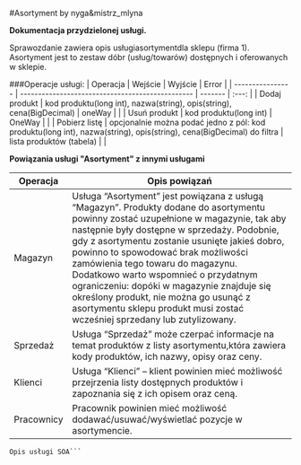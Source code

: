#Asortyment 
by nyga&mistrz_mlyna

**Dokumentacja przydzielonej usługi.**
 
Sprawozdanie zawiera opis usługi​asortyment​dla sklepu (firma 1). Asortyment jest to zestaw dóbr (usług/towarów) dostępnych i oferowanych w sklepie. 

###Operacje usługi:
| Operacja           | Wejście                                          | Wyjście   | Error |
| ---------------- | ------------------------------------------------ | -------   | :---: |
| Dodaj produkt | kod produktu(long int), nazwa(string), opis(string), cena(BigDecimal) | oneWay     |       |
| Usuń  produkt | kod produktu(long int) | OneWay    | |
| Pobierz listę  | opcjonalnie można podać jedno z pól: kod produktu(long int), nazwa(string), opis(string), cena(BigDecimal) do filtra | lista produktów (tabela)    |       |

**Powiązania usługi "Asortyment" z innymi usługami**

| Operacja           | Opis powiązań |
| ---------------- | ------------------------------------------------ |
| Magazyn | Usługa “Asortyment” jest powiązana z usługą “Magazyn”. Produkty dodane do asortymentu powinny zostać uzupełnione w magazynie, tak aby następnie były dostępne w sprzedaży. Podobnie, gdy z asortymentu zostanie usunięte jakieś dobro, powinno to spowodować brak możliwości zamówienia tego towaru do magazynu. Dodatkowo warto wspomnieć o przydatnym ograniczeniu: dopóki w magazynie znajduje się określony produkt, nie można go usunąć z asortymentu sklepu produkt musi zostać wcześniej sprzedany lub zutylizowany.  |
| Sprzedaż | Usługa “Sprzedaż” może czerpać informacje na temat produktów z listy asortymentu,która zawiera kody produktów, ich nazwy, opisy oraz ceny. |
| Klienci | Usługa “Klienci” – klient powinien mieć możliwość przejrzenia listy dostępnych produktów i zapoznania się z ich opisem oraz ceną. |
|Pracownicy| Pracownik powinien mieć możliwość dodawać/usuwać/wyświetlać pozycje w asortymencie.  |

```Changelog: 2015-10-20
Opis usługi SOA```

